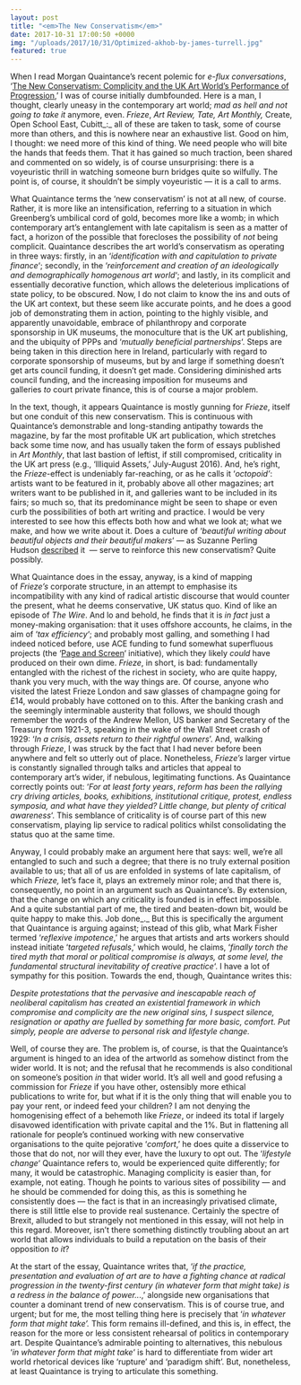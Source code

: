```yaml
---
layout: post
title: "<em>The New Conservatism</em>"
date: 2017-10-31 17:00:50 +0000
img: "/uploads/2017/10/31/Optimized-akhob-by-james-turrell.jpg"
featured: true
---
```

When I read Morgan Quaintance’s recent polemic for _e-flux_ _conversations_, ‘[The New Conservatism: Complicity and the UK Art World’s Performance of Progression](https://conversations.e-flux.com/t/the-new-conservatism-complicity-and-the-uk-art-worlds-performance-of-progression/7200),’ I was of course initially dumbfounded. Here is a man, I thought, clearly uneasy in the contemporary art world; _mad as hell and not going to take it_ anymore, even. _Frieze_, _Art Review, Tate, Art Monthly,_ Create, Open School East, Cubitt_:_ all of these are taken to task, some of course more than others, and this is nowhere near an exhaustive list. Good on him, I thought: we need more of this kind of thing. We need people who will bite the hands that feeds them. That it has gained so much traction, been shared and commented on so widely, is of course unsurprising: there is a voyeuristic thrill in watching someone burn bridges quite so wilfully. The point is, of course, it shouldn’t be simply voyeuristic — it is a call to arms.

What Quaintance terms the ‘new conservatism’ is not at all new, of course. Rather, it is more like an intensification, referring to a situation in which Greenberg’s umbilical cord of gold, becomes more like a womb; in which contemporary art’s entanglement with late capitalism is seen as a matter of fact, a horizon of the possible that forecloses the possibility of _not_ being complicit. Quaintance describes the art world’s conservatism as operating in three ways: firstly, in an ‘_identification with and capitulation to private finance_‘; secondly, in the ‘_reinforcement and creation of an ideologically and demographically homogenous art world_‘; and lastly, in its complicit and essentially decorative function, which allows the deleterious implications of state policy, to be obscured. Now, I do not claim to know the ins and outs of the UK art context, but these seem like accurate points, and he does a good job of demonstrating them in action, pointing to the highly visible, and apparently unavoidable, embrace of philanthropy and corporate sponsorship in UK museums, the monoculture that is the UK art publishing, and the ubiquity of PPPs and ‘_mutually beneficial partnerships_‘. Steps are being taken in this direction here in Ireland, particularly with regard to corporate sponsorship of museums, but by and large if something doesn’t get arts council funding, it doesn’t get made. Considering diminished arts council funding, and the increasing imposition for museums and galleries _to_ court private finance, this is of course a major problem.

In the text, though, it appears Quaintance is mostly gunning for _Frieze_, itself but one conduit of this new conservatism. This is continuous with Quaintance’s demonstrable and long-standing antipathy towards the magazine, by far the most profitable UK art publication, which stretches back some time now, and has usually taken the form of essays published in _Art Monthly_, that last bastion of leftist, if still compromised, criticality in the UK art press (e.g., ‘Illiquid Assets,’ July-August 2016). And, he’s right, the _Frieze_-effect is undeniably far-reaching, or as he calls it ‘_octopoid’_: artists want to be featured in it, probably above all other magazines; art writers want to be published in it, and galleries want to be included in its fairs; so much so, that its predominance might be seen to shape or even curb the possibilities of both art writing and practice. I would be very interested to see how this effects both how and what we look at; what we make, and how we write about it. Does a culture of ‘_beautiful writing about beautiful objects and their beautiful makers_‘ — as Suzanne Perling Hudson [described](https://www.jstor.org/stable/3397584?seq=1#page_scan_tab_contents) it  — serve to reinforce this new conservatism? Quite possibly.

What Quaintance does in the essay, anyway, is a kind of mapping of _Frieze’s_ corporate structure, in an attempt to emphasise its incompatibility with any kind of radical artistic discourse that would counter the present, what he deems conservative, UK status quo. Kind of like an episode of _The Wire_. And lo and behold, he finds that it is _in fact_ just a money-making organisation: that it uses offshore accounts, he claims, in the aim of ‘_tax efficiency_‘; and probably most galling, and something I had indeed noticed before, use ACE funding to fund somewhat superfluous projects (the ‘[Page and Screen](https://frieze.com/tags/page-screen)‘ initiative), which they likely _could_ have produced on their own dime. _Frieze_, in short, is bad: fundamentally entangled with the richest of the richest in society, who are quite happy, thank you very much, with the way things are. Of course, anyone who visited the latest Frieze London and saw glasses of champagne going for £14, would probably have cottoned on to this. After the banking crash and the seemingly interminable austerity that follows, we should though remember the words of the Andrew Mellon, US banker and Secretary of the Treasury from 1921-3, speaking in the wake of the Wall Street crash of 1929: ‘_In a crisis, assets return to their rightful owners_’. And, walking through _Frieze_, I was struck by the fact that I had never before been anywhere and felt so utterly out of place. Nonetheless, _Frieze’s_ larger virtue is constantly signalled through talks and articles that appeal to contemporary art’s wider, if nebulous, legitimating functions. As Quaintance correctly points out: ‘_For at least forty years_, _reform_ _has been the rallying cry driving articles, books, exhibitions, institutional critique, protest, endless symposia, and what have they yielded? Little change, but plenty of critical awareness_‘. This semblance of criticality is of course part of this new conservatism, playing lip service to radical politics whilst consolidating the status quo at the same time. 

Anyway, I could probably make an argument here that says: well, we’re all entangled to such and such a degree; that there is no truly external position available to us; that all of us are enfolded in systems of late capitalism, of which _Frieze,_ let’s face it, plays an extremely minor role; and that there is, consequently, no point in an argument such as Quaintance’s. By extension, that the change on which any criticality is founded is in effect impossible. And a quite substantial part of me, the tired and beaten-down bit, would be quite happy to make this. Job done_._ But this is specifically the argument that Quaintance is arguing against; instead of this glib, what Mark Fisher termed ‘_reflexive_ _impotence_,’ he argues that artists and arts workers should instead initiate ‘_targeted refusals_,’ which would, he claims, ‘_finally torch the tired myth that moral or political compromise is always, at some level, the fundamental structural inevitability of creative practice_‘. I have a lot of sympathy for this position. Towards the end, though, Quaintance writes this:

_Despite protestations that the pervasive and inescapable reach of neoliberal capitalism has created an existential framework in which compromise and complicity are the new original sins, I suspect silence, resignation or apathy are fuelled by something far more basic, comfort. Put simply, people are adverse to personal risk and lifestyle change._

Well, of course they are. The problem is, of course, is that the Quaintance’s argument is hinged to an idea of the artworld as somehow distinct from the wider world. It is not; and the refusal that he recommends is also conditional on someone’s position _in_ that wider world. It’s all well and good refusing a commission for _Frieze_ if you have other, ostensibly more ethical publications to write for, but what if it is the only thing that will enable you to pay your rent, or indeed feed your children? I am not denying the homogenising effect of a behemoth like _Frieze_, or indeed its total if largely disavowed identification with private capital and the 1%. But in flattening all rationale for people’s continued working with new conservative organisations to the quite pejorative ‘_comfort_,’ he does quite a disservice to those that do not, nor will they ever, have the luxury to opt out. The ‘_lifestyle change_‘ Quaintance refers to, would be experienced quite differently; for many, it would be catastrophic. Managing complicity is easier than, for example, not eating. Though he points to various sites of possibility — and he should be commended for doing this, as this is something he consistently does — the fact is that in an increasingly privatised climate, there is still little else to provide real sustenance. Certainly the spectre of Brexit, alluded to but strangely not mentioned in this essay, will not help in this regard. Moreover, isn’t there something distinctly troubling about an art world that allows individuals to build a reputation on the basis of their opposition _to it_?

At the start of the essay, Quaintance writes that, ‘_if the practice, presentation and evaluation of art are to have a fighting chance at radical progression in the twenty-first century (in whatever form that might take) is a redress in the balance of power.._.,’ alongside new organisations that counter a dominant trend of new conservatism. This is of course true, and urgent; but for me, the most telling thing here is precisely that ‘_in whatever form that might take’._ This form remains ill-defined, and this is, in effect, the reason for the more or less consistent rehearsal of politics in contemporary art. Despite Quaintance’s admirable pointing to alternatives, this nebulous ‘_in whatever form that might take_‘ is hard to differentiate from wider art world rhetorical devices like ‘rupture’ and ‘paradigm shift’. But, nonetheless, at least Quaintance is trying to articulate this something. 